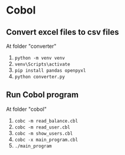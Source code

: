 # Cobol
## Convert excel files to csv files
At folder "converter"
1. `python -m venv venv`
2. `venv\Scripts\activate`
3. `pip install pandas openpyxl`
4. `python converter.py`
## Run Cobol program
At folder "cobol"
1. `cobc -m read_balance.cbl`
2. `cobc -m read_user.cbl`
2. `cobc -m show_users.cbl`
3. `cobc -x main_program.cbl`
4. `./main_program`